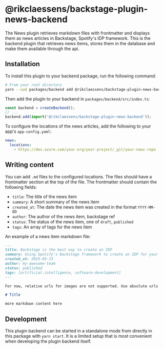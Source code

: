 # @rikclaessens/backstage-plugin-news-backend

The News plugin retrieves markdown files with frontmatter and displays them as news articles in Backstage, Spotify's IDP framework. This is the backend plugin that retrieves news items, stores them in the database and make them available through the api.

## Installation

To install this plugin to your backend package, run the following command:

```bash
# From your root directory
yarn --cwd packages/backend add @rikclaessens/backstage-plugin-news-backend
```

Then add the plugin to your backend in `packages/backend/src/index.ts`:

```ts
const backend = createBackend();
// ...
backend.add(import('@rikclaessens/backstage-plugin-news-backend'));
```

To configure the locations of the news articles, add the following to your app's `app-config.yaml`:

```yaml
news:
  locations:
    - https://dev.azure.com/your-org/your-project/_git/your-news-repo
```

## Writing content

You can add `.md` files to the configured locations. The files should have a frontmatter section at the top of the file. The frontmatter should contain the following fields:
- `title`: The title of the news item
- `summary`: A short summary of the news item
- `created_at`: The date the news item was created in the format `YYYY-MM-DD`
- `author`: The author of the news item, backstage ref
- `status`: The status of the news item, one of `draft`, `published`
- `tags`: An array of tags for the news item

An example of a news item markdown file:

```md
---
title: Backstage is the best way to create an IDP
summary: Using Spotify's Backstage framework to create an IDP for your company is the best way to go. You leverage a wide community of developers and a robust framework to build your IDP.
created_at: 2025-03-13
author: my-awesome-team
status: published
tags: [artificial-intelligence, software-development]
---

For now, relative urls for images are not supported. Use absolute urls instead.

# Title

more markdown content here
```

## Development

This plugin backend can be started in a standalone mode from directly in this
package with `yarn start`. It is a limited setup that is most convenient when
developing the plugin backend itself.
